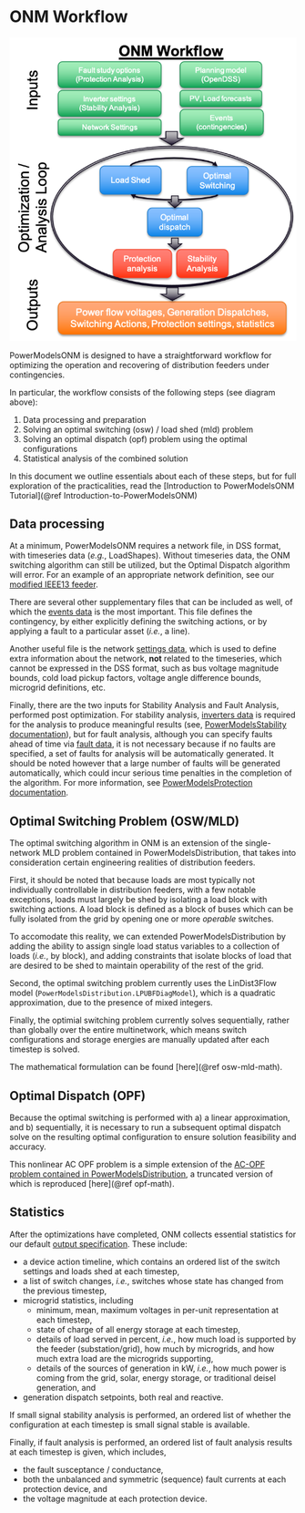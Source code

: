 # ONM Workflow

![ONM Workflow Diagram](../assets/onm_workflow-white.png)

PowerModelsONM is designed to have a straightforward workflow for optimizing the operation and recovering of distribution feeders under contingencies.

In particular, the workflow consists of the following steps (see diagram above):

1. Data processing and preparation
1. Solving an optimal switching (osw) / load shed (mld) problem
1. Solving an optimal dispatch (opf) problem using the optimal configurations
1. Statistical analysis of the combined solution

In this document we outline essentials about each of these steps, but for full exploration of the practicalities, read the [Introduction to PowerModelsONM Tutorial](@ref Introduction-to-PowerModelsONM)

## Data processing

At a minimum, PowerModelsONM requires a network file, in DSS format, with timeseries data (_e.g._, LoadShapes). Without timeseries data, the ONM switching algorithm can still be utilized, but the Optimal Dispatch algorithm will error. For an example of an appropriate network definition, see our [modified IEEE13 feeder](https://github.com/lanl-ansi/PowerModelsONM.jl/blob/master/test/data/IEEE13Nodeckt_mod.dss).

There are several other supplementary files that can be included as well, of which the [events data](https://github.com/lanl-ansi/PowerModelsONM.jl/blob/master/models/events.v1.json) is the most important. This file defines the contingency, by either explicitly defining the switching actions, or by applying a fault to a particular asset (_i.e._, a line).

Another useful file is the network [settings data](https://github.com/lanl-ansi/PowerModelsONM.jl/blob/master/models/settings.v1.json), which is used to define extra information about the network, __not__ related to the timeseries, which cannot be expressed in the DSS format, such as bus voltage magnitude bounds, cold load pickup factors, voltage angle difference bounds, microgrid definitions, etc.

Finally, there are the two inputs for Stability Analysis and Fault Analysis, performed post optimization. For stability analysis, [inverters data](https://github.com/lanl-ansi/PowerModelsONM.jl/blob/master/models/inverters.v1.json) is required for the analysis to produce meaningful results (see, [PowerModelsStability documentation](https://github.com/lanl-ansi/PowerModelsStability.jl)), but for fault analysis, although you can specify faults ahead of time via [fault data](https://github.com/lanl-ansi/PowerModelsONM.jl/blob/master/models/faults.v1.json), it is not necessary because if no faults are specified, a set of faults for analysis will be automatically generated. It should be noted however that a large number of faults will be generated automatically, which could incur serious time penalties in the completion of the algorithm. For more information, see [PowerModelsProtection documentation](https://github.com/lanl-ansi/PowerModelsProtection.jl).

## Optimal Switching Problem (OSW/MLD)

The optimal switching algorithm in ONM is an extension of the single-network MLD problem contained in PowerModelsDistribution, that takes into consideration certain engineering realities of distribution feeders.

First, it should be noted that because loads are most typically not individually controllable in distribution feeders, with a few notable exceptions, loads must largely be shed by isolating a load block with switching actions. A load block is defined as a block of buses which can be fully isolated from the grid by opening one or more _operable_ switches.

To accomodate this reality, we can extended PowerModelsDistribution by adding the ability to assign single load status variables to a collection of loads (_i.e._, by block), and adding constraints that isolate blocks of load that are desired to be shed to maintain operability of the rest of the grid.

Second, the optimal switching problem currently uses the LinDist3Flow model (`PowerModelsDistribution.LPUBFDiagModel`), which is a quadratic approximation, due to the presence of mixed integers.

Finally, the optimial switching problem currently solves sequentially, rather than globally over the entire multinetwork, which means switch configurations and storage energies are manually updated after each timestep is solved.

The mathematical formulation can be found [here](@ref osw-mld-math).

## Optimal Dispatch (OPF)

Because the optimal switching is performed with a) a linear approximation, and b) sequentially, it is necessary to run a subsequent optimal dispatch solve on the resulting optimal configuration to ensure solution feasibility and accuracy.

This nonlinear AC OPF problem is a simple extension of the [AC-OPF problem contained in PowerModelsDistribution](https://lanl-ansi.github.io/PowerModelsDistribution.jl/stable/manual/math-model.html#Unbalanced-AC-Optimal-Power-Flow), a truncated version of which is reproduced [here](@ref opf-math).

## Statistics

After the optimizations have completed, ONM collects essential statistics for our default [output specification](https://github.com/lanl-ansi/PowerModelsONM.jl/blob/master/models/outputs.v1.json). These include:

- a device action timeline, which contains an ordered list of the switch settings and loads shed at each timestep,
- a list of switch changes, _i.e._, switches whose state has changed from the previous timestep,
- microgrid statistics, including
  - minimum, mean, maximum voltages in per-unit representation at each timestep,
  - state of charge of all energy storage at each timestep,
  - details of load served in percent, _i.e._, how much load is supported by the feeder (substation/grid), how much by microgrids, and how much extra load are the microgrids supporting,
  - details of the sources of generation in kW, _i.e._, how much power is coming from the grid, solar, energy storage, or traditional deisel generation, and
- generation dispatch setpoints, both real and reactive.

If small signal stability analysis is performed, an ordered list of whether the configuration at each timestep is small signal stable is available.

Finally, if fault analysis is performed, an ordered list of fault analysis results at each timestep is given, which includes,

- the fault susceptance / conductance,
- both the unbalanced and symmetric (sequence) fault currents at each protection device, and
- the voltage magnitude at each protection device.
